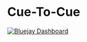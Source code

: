 # Cue-To-Cue

[![Bluejay Dashboard](https://img.shields.io/badge/Bluejay-Dashboard_1-blue.svg)](http://dashboard.bluejay.governify.io/dashboard/script/dashboardLoader.js?dashboardURL=https://reporter.bluejay.governify.io/api/v4/dashboards/tpa-CS169L-22-GH-sme777_cue-to-cue/main)
